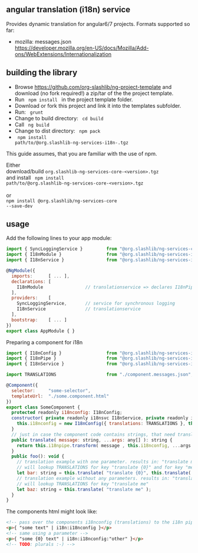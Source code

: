 ## angular translation (i18n) service ##

Provides dynamic translation for angular6/7 projects. Formats supported so far:
- mozilla: messages.json<br />
  https://developer.mozilla.org/en-US/docs/Mozilla/Add-ons/WebExtensions/Internationalization

## building the library ##

* Browse https://github.com/org-slashlib/ng-project-template and download (no fork required!) a zip/tar of the the project template.
* Run <code> npm install </code> in the project template folder.
* Download or fork this project and link it into the templates subfolder.
* Run: <code> grunt </code>
* Change to build directory: <code> cd build </code>
* Call <code> ng build </code>
* Change to dist directory: <code> npm pack </code>
* <code> npm install path/to/@org.slashlib-ng-services-i18n-<version>.tgz</code>

This guide assumes, that you are familiar with the use of npm.  

Either<br />
download/build <code>org.slashlib-ng-services-core-&lt;version&gt;.tgz</code><br />
and install <code> npm install path/to/@org.slashlib-ng-services-core-&lt;version&gt;.tgz</code><br />
<br />
or<br/>
<code>npm install @org.slashlib/ng-services-core --save-dev</code>

## usage ##

Add the following lines to your app module:

```javascript
import { SyncLoggingService }         from "@org.slashlib/ng-services-core";
import { I18nModule }                 from "@org.slashlib/ng-services-i18n";
import { I18nService }                from "@org.slashlib/ng-services-i18n";

@NgModule({
  imports:      [ ... ],
  declarations: [
    I18nModule                // translationservice => declares I18nPipe
  ],
  providers:    [
    SyncLoggingService,       // service for synchronous logging
    I18nService               // translationservice
  ],
  bootstrap:    [ ... ]
})
export class AppModule { }
```

Preparing a component for i18n

```javascript
import { I18nConfig }                 from "@org.slashlib/ng-services-i18n";
import { I18nPipe }                   from "@org.slashlib/ng-services-i18n";
import { I18nService }                from "@org.slashlib/ng-services-i18n";

import TRANSLATIONS                   from "./component.messages.json";

@Component({
  selector:     "some-selector",
  templateUrl:  "./some.component.html"
})
export class SomeComponent {
  protected readonly i18nconfig: I18nConfig;
  constructor( private readonly i18nsvc I18nService, private readonly i18npipe I18nPipe ) {
    this.i18nconfig = new I18nConfig({ translations: TRANSLATIONS }, this.i18nsvc.language );
  }
  // just in case the component code contains strings, that need translation  
  public translate( message: string, ...args: any[] ): string {
    return this.i18npipe.transform( message , this.i18nconfig, ...args );
  }
  public foo(): void {
    // translation example with one parameter. results in: "translate me" => "übersetze mich"
    // will lookup TRANSLATIONS for key "translate {0}" and for key "me"
    let bar: string = this.translate( "translate {0}", this.translate( "me" ));
    // translation example without any parameters. results in: "translate me" => "übersetze mich"
    // will lookup TRANSLATIONS for key "translate me"
    let baz: string = this.translate( "translate me" );
  }
}

```

The components html might look like:

```html
<!-- pass over the components i18nconfig (translations) to the i18n pipe -->
<p>{ "some text" | i18n:i18nconfig }</p>
<!-- same using a parameter -->
<p>{ "some {0} text" | i18n:i18nconfig:"other" }</p>
<!-- TODO: plurals :-) -->
```

